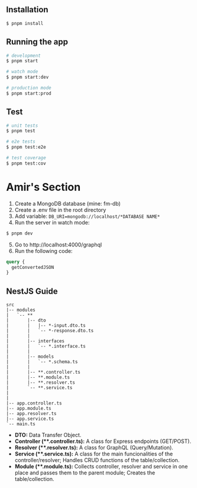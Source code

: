 ## Installation

```bash
$ pnpm install
```

## Running the app

```bash
# development
$ pnpm start

# watch mode
$ pnpm start:dev

# production mode
$ pnpm start:prod
```

## Test

```bash
# unit tests
$ pnpm test

# e2e tests
$ pnpm test:e2e

# test coverage
$ pnpm test:cov
```

# Amir's Section

1. Create a MongoDB database (mine: fm-db)
2. Create a .env file in the root directory
3. Add variable: `DB_URI=mongodb://localhost/*DATABASE NAME*`
4. Run the server in watch mode:

```bash
$ pnpm dev
```

5. Go to http://localhost:4000/graphql
6. Run the following code:

```graphql
query {
  getConvertedJSON
}
```

## NestJS Guide

```
src
|-- modules
|   `-- **
|       |-- dto
|       |   |-- *-input.dto.ts
|       |   `-- *-response.dto.ts
|       |
|       |-- interfaces
|       |   `-- *.interface.ts
|       |
|       |-- models
|       |   `-- *.schema.ts
|       |
|       |-- **.controller.ts
|       |-- **.module.ts
|       |-- **.resolver.ts
|       `-- **.service.ts
|
|
|-- app.controller.ts
|-- app.module.ts
|-- app.resolver.ts
|-- app.service.ts
`-- main.ts
```

- **DTO:** Data Transfer Object.
- **Controller (\*\*.controller.ts):** A class for Express endpoints (GET/POST).
- **Resolver (\*\*.resolver.ts):** A class for GraphQL (Query/Mutation).
- **Service (\*\*.service.ts):** A class for the main funcionalities of the controller/resolver; Handles CRUD functions of the table/collection.
- **Module (\*\*.module.ts):** Collects controller, resolver and service in one place and passes them to the parent module; Creates the table/collection.
